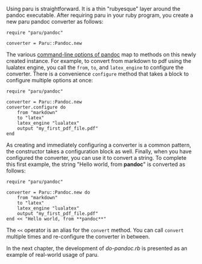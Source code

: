 Using paru is straightforward. It is a thin "rubyesque" layer around the
pandoc executable. After requiring paru in your ruby program, you create a new
paru pandoc converter as follows:

~~~ {.ruby}
require "paru/pandoc"

converter = Paru::Pandoc.new
~~~

The various [command-line options of
pandoc](http://pandoc.org/README.html#options) map to methods on this newly
created instance. For example, to convert from markdown to pdf using the
lualatex engine, you call the `from`, `to`, and `latex_engine` to configure
the converter. There is a convenience `configure` method that takes a block to
configure multiple options at once:

~~~ {.ruby}
require "paru/pandoc"

converter = Paru::Pandoc.new
converter.configure do
    from "markdown"
    to "latex"
    latex_engine "lualatex"
    output "my_first_pdf_file.pdf"
end
~~~

As creating and immediately configuring a converter is a common pattern, the
constructor takes a configuration block as well. Finally, when you have
configured the converter, you can use it to convert a string. To complete this
first example, the string "Hello world, from **pandoc**" is converted as
follows:

~~~ {.ruby}
require "paru/pandoc"

converter = Paru::Pandoc.new do
    from "markdown"
    to "latex"
    latex_engine "lualatex"
    output "my_first_pdf_file.pdf"
end << "Hello world, from **pandoc**"
~~~

The `<<` operator is an alias for the `convert` method. You can call `convert`
multiple times and re-configure the converter in between. 

In the next chapter, the development of *do-pandoc.rb* is presented as an
example of real-world usage of paru.
